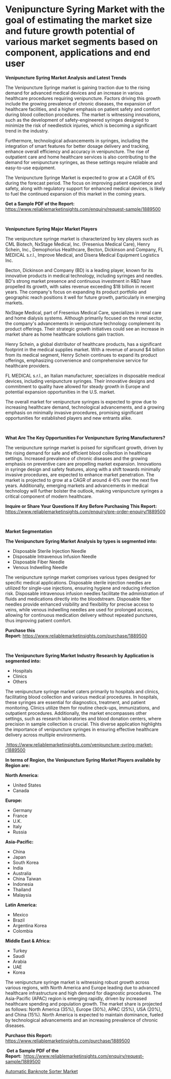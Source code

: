<p><h1>Venipuncture Syring Market with the goal of estimating the market size and future growth potential of various market segments based on component, applications and end user</h1></p><p><strong>Venipuncture Syring Market Analysis and Latest Trends</strong></p>
<p><p>The Venipuncture Syringe market is gaining traction due to the rising demand for advanced medical devices and an increase in various healthcare procedures requiring venipuncture. Factors driving this growth include the growing prevalence of chronic diseases, the expansion of healthcare facilities, and a higher emphasis on patient safety and comfort during blood collection procedures. The market is witnessing innovations, such as the development of safety-engineered syringes designed to minimize the risk of needlestick injuries, which is becoming a significant trend in the industry.</p><p>Furthermore, technological advancements in syringes, including the integration of smart features for better dosage delivery and tracking, enhance overall efficiency and accuracy in venipuncture. The rise of outpatient care and home healthcare services is also contributing to the demand for venipuncture syringes, as these settings require reliable and easy-to-use equipment.</p><p>The Venipuncture Syringe Market is expected to grow at a CAGR of 6% during the forecast period. The focus on improving patient experience and safety, along with regulatory support for enhanced medical devices, is likely to fuel the continued expansion of this market in the coming years.</p></p>
<p><strong>Get a Sample PDF of the Report:&nbsp;</strong> <a href="https://www.reliablemarketinsights.com/enquiry/request-sample/1889500?utm_campaign=3167&utm_medium=2&utm_source=Github&utm_content=ia&utm_term=28032025&utm_id=venipuncture-syring">https://www.reliablemarketinsights.com/enquiry/request-sample/1889500</a></p>
<p>&nbsp;</p>
<p><strong>Venipuncture Syring Major Market Players</strong></p>
<p><p>The venipuncture syringe market is characterized by key players such as CML Biotech, NxStage Medical, Inc. (Fresenius Medical Care), Henry Schein, Inc., Demophorius Healthcare, Becton, Dickinson and Company, FL MEDICAL s.r.l., Improve Medical, and Disera Medical Equipment Logistics Inc. </p><p>Becton, Dickinson and Company (BD) is a leading player, known for its innovative products in medical technology, including syringes and needles. BD's strong market presence and continuous investment in R&D have propelled its growth, with sales revenue exceeding $18 billion in recent years. The company's focus on expanding its product portfolio and geographic reach positions it well for future growth, particularly in emerging markets.</p><p>NxStage Medical, part of Fresenius Medical Care, specializes in renal care and home dialysis systems. Although primarily focused on the renal sector, the company's advancements in venipuncture technology complement its product offerings. Their strategic growth initiatives could see an increase in market share as home healthcare solutions gain traction.</p><p>Henry Schein, a global distributor of healthcare products, has a significant footprint in the medical supplies market. With a revenue of around $4 billion from its medical segment, Henry Schein continues to expand its product offerings, emphasizing convenience and comprehensive service for healthcare providers. </p><p>FL MEDICAL s.r.l., an Italian manufacturer, specializes in disposable medical devices, including venipuncture syringes. Their innovative designs and commitment to quality have allowed for steady growth in Europe and potential expansion opportunities in the U.S. market.</p><p>The overall market for venipuncture syringes is expected to grow due to increasing healthcare demand, technological advancements, and a growing emphasis on minimally invasive procedures, promising significant opportunities for established players and new entrants alike.</p></p>
<p>&nbsp;</p>
<p><strong>What Are The Key Opportunities For Venipuncture Syring Manufacturers?</strong></p>
<p><p>The venipuncture syringe market is poised for significant growth, driven by the rising demand for safe and efficient blood collection in healthcare settings. Increased prevalence of chronic diseases and the growing emphasis on preventive care are propelling market expansion. Innovations in syringe design and safety features, along with a shift towards minimally invasive procedures, are expected to enhance market penetration. The market is projected to grow at a CAGR of around 4-6% over the next five years. Additionally, emerging markets and advancements in medical technology will further bolster the outlook, making venipuncture syringes a critical component of modern healthcare.</p></p>
<p><strong>Inquire or Share Your Questions If Any Before Purchasing This Report:</strong> <a href="https://www.reliablemarketinsights.com/enquiry/pre-order-enquiry/1889500?utm_campaign=3167&utm_medium=2&utm_source=Github&utm_content=ia&utm_term=28032025&utm_id=venipuncture-syring">https://www.reliablemarketinsights.com/enquiry/pre-order-enquiry/1889500</a></p>
<p>&nbsp;</p>
<p><strong>Market Segmentation</strong></p>
<p><strong>The Venipuncture Syring Market Analysis by types is segmented into:</strong></p>
<p><ul><li>Disposable Sterile Injection Needle</li><li>Disposable Intravenous Infusion Needle</li><li>Disposable Fiber Needle</li><li>Venous Indwelling Needle</li></ul></p>
<p><p>The venipuncture syringe market comprises various types designed for specific medical applications. Disposable sterile injection needles are utilized for single-use injections, ensuring hygiene and reducing infection risk. Disposable intravenous infusion needles facilitate the administration of fluids and medications directly into the bloodstream. Disposable fiber needles provide enhanced visibility and flexibility for precise access to veins, while venous indwelling needles are used for prolonged access, allowing for continuous medication delivery without repeated punctures, thus improving patient comfort.</p></p>
<p><strong>Purchase this Report:&nbsp;</strong><a href="https://www.reliablemarketinsights.com/purchase/1889500?utm_campaign=3167&utm_medium=2&utm_source=Github&utm_content=ia&utm_term=28032025&utm_id=venipuncture-syring">https://www.reliablemarketinsights.com/purchase/1889500</a></p>
<p>&nbsp;</p>
<p><strong>The Venipuncture Syring Market Industry Research by Application is segmented into:</strong></p>
<p><ul><li>Hospitals</li><li>Clinics</li><li>Others</li></ul></p>
<p><p>The venipuncture syringe market caters primarily to hospitals and clinics, facilitating blood collection and various medical procedures. In hospitals, these syringes are essential for diagnostics, treatment, and patient monitoring. Clinics utilize them for routine check-ups, immunizations, and outpatient procedures. Additionally, the market encompasses other settings, such as research laboratories and blood donation centers, where precision in sample collection is crucial. This diverse application highlights the importance of venipuncture syringes in ensuring effective healthcare delivery across multiple environments.</p></p>
<p><a href="https://www.reliablemarketinsights.com/venipuncture-syring-market-r1889500?utm_campaign=3167&utm_medium=2&utm_source=Github&utm_content=ia&utm_term=28032025&utm_id=venipuncture-syring">&nbsp;https://www.reliablemarketinsights.com/venipuncture-syring-market-r1889500</a></p>
<p><strong>In terms of Region, the Venipuncture Syring Market Players available by Region are:</strong></p>
<p>
    <p> <strong> North America: </strong>
        <ul>
            <li>United States</li>
            <li>Canada</li>
        </ul>
        </p> 
    <p> <strong> Europe: </strong>
        <ul>
            <li>Germany</li>
            <li>France</li>
            <li>U.K.</li>
            <li>Italy</li>
            <li>Russia</li>
        </ul>
        </p> 
    <p> <strong> Asia-Pacific: </strong>
        <ul>
            <li>China</li>
            <li>Japan</li>
            <li>South Korea</li>
            <li>India</li>
            <li>Australia</li>
            <li>China Taiwan</li>
            <li>Indonesia</li>
            <li>Thailand</li>
            <li>Malaysia</li>
        </ul>
        </p> 
    <p> <strong> Latin America: </strong>
        <ul>
            <li>Mexico</li>
            <li>Brazil</li>
            <li>Argentina Korea</li>
            <li>Colombia</li>
        </ul>
        </p> 
    <p> <strong> Middle East & Africa: </strong>
        <ul>
            <li>Turkey</li>
            <li>Saudi</li>
            <li>Arabia</li>
            <li>UAE</li>
            <li>Korea</li>
        </ul>
    </p>
    </p>
<p><p>The venipuncture syringe market is witnessing robust growth across various regions, with North America and Europe leading due to advanced healthcare infrastructure and high demand for diagnostic procedures. The Asia-Pacific (APAC) region is emerging rapidly, driven by increased healthcare spending and population growth. The market share is projected as follows: North America (35%), Europe (30%), APAC (25%), USA (20%), and China (15%). North America is expected to maintain dominance, fueled by technological advancements and an increasing prevalence of chronic diseases.</p></p>
<p><strong>Purchase this Report: </strong><a href="https://www.reliablemarketinsights.com/purchase/1889500?utm_campaign=3167&utm_medium=2&utm_source=Github&utm_content=ia&utm_term=28032025&utm_id=venipuncture-syring">https://www.reliablemarketinsights.com/purchase/1889500</a></p>
<p>&nbsp;<strong>Get a Sample PDF of the Report:&nbsp;&nbsp;</strong><a href="https://www.reliablemarketinsights.com/enquiry/request-sample/1889500?utm_campaign=3167&utm_medium=2&utm_source=Github&utm_content=ia&utm_term=28032025&utm_id=venipuncture-syring">https://www.reliablemarketinsights.com/enquiry/request-sample/1889500</a></p>
<p><strong></strong></p>
<p><p><a href="https://github.com/krulicfidura/Market-Research-Report-List-1/blob/main/automatic-banknote-sorter-market.md?utm_campaign=3167&utm_medium=2&utm_source=Github&utm_content=ia&utm_term=28032025&utm_id=venipuncture-syring">Automatic Banknote Sorter Market</a></p></p>